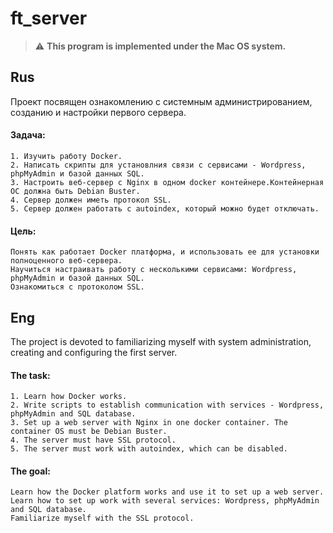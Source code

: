 # ft_server

> :warning: **This program is implemented under the Mac OS system.**

## Rus

Проект посвящен ознакомлению с системным администрированием, созданию и настройки первого сервера.

#### Задача:
```
1. Изучить работу Docker.
2. Написать скрипты для установлния связи с сервисами - Wordpress, phpMyAdmin и базой данных SQL.
3. Настроить веб-сервер с Nginx в одном docker контейнере.Контейнерная ОС должна быть Debian Buster.
4. Сервер должен иметь протокол SSL.
5. Сервер должен работать с autoindex, который можно будет отключать.
```
#### Цель:
```
Понять как работает Docker платформа, и использовать ее для установки полноценного веб-сервера.
Научиться настраивать работу с несколькими сервисами: Wordpress, phpMyAdmin и базой данных SQL.
Ознакомиться с протоколом SSL.
```

## Eng

The project is devoted to familiarizing myself with system administration, creating and configuring the first server.

#### The task:
```
1. Learn how Docker works.
2. Write scripts to establish communication with services - Wordpress, phpMyAdmin and SQL database.
3. Set up a web server with Nginx in one docker container. The container OS must be Debian Buster.
4. The server must have SSL protocol.
5. The server must work with autoindex, which can be disabled.
```
#### The goal:
```
Learn how the Docker platform works and use it to set up a web server.
Learn how to set up work with several services: Wordpress, phpMyAdmin and SQL database.
Familiarize myself with the SSL protocol.
```

